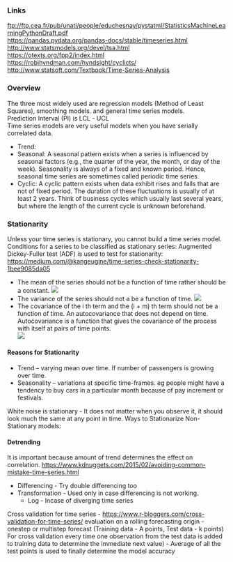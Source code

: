 ### Links
ftp://ftp.cea.fr/pub/unati/people/educhesnay/pystatml/StatisticsMachineLearningPythonDraft.pdf <br/>
https://pandas.pydata.org/pandas-docs/stable/timeseries.html <br/>
http://www.statsmodels.org/devel/tsa.html <br/>
https://otexts.org/fpp2/index.html <br/>
https://robjhyndman.com/hyndsight/cyclicts/ <br/>
http://www.statsoft.com/Textbook/Time-Series-Analysis <br/>

### Overview
The three most widely used are regression models (Method of Least Squares), smoothing models. and general time series models. <br/>
Prediction Interval (PI) is LCL - UCL <br/>
Time series models are very useful models when you have serially correlated data. 
* Trend:
* Seasonal: A seasonal pattern exists when a series is influenced by seasonal factors (e.g., the quarter of the year, the month, or day of the week). Seasonality is always of a fixed and known period. Hence, seasonal time series are sometimes called periodic time series.
* Cyclic: A cyclic pattern exists when data exhibit rises and falls that are not of fixed period. The duration of these fluctuations is usually of at least 2 years. Think of business cycles which usually last several years, but where the length of the current cycle is unknown beforehand.

### Stationarity
Unless your time series is stationary, you cannot build a time series model. <br/>
Conditions for a series to be classified as stationary series:
Augmented Dickey-Fuller test (ADF) is used to test for stationarity: https://medium.com/@kangeugine/time-series-check-stationarity-1bee9085da05 <br/>
* The mean of the series should not be a function of time rather should be a constant. 
![](https://www.analyticsvidhya.com/wp-content/uploads/2015/02/Mean_nonstationary.png)
* The variance of the series should not a be a function of time.
![](https://www.analyticsvidhya.com/wp-content/uploads/2015/02/Var_nonstationary.png)
* The covariance of the i th term and the (i + m) th term should not be a function of time. An autocovariance that does not depend on time. Autocovariance is a function that gives the covariance of the process with itself at pairs of time points. <br/>
![](https://www.analyticsvidhya.com/wp-content/uploads/2015/02/Cov_nonstationary.png)

#### Reasons for Stationarity
* Trend – varying mean over time. If number of passengers is growing over time.
* Seasonality – variations at specific time-frames. eg people might have a tendency to buy cars in a particular
month because of pay increment or festivals.

White noise is stationary - It does not matter when you observe it, it should look much the same at any point in time.
Ways to Stationarize Non-Stationary models:
#### Detrending
It is important because amount of trend determines the effect on correlation. https://www.kdnuggets.com/2015/02/avoiding-common-mistake-time-series.html <br/>
* Differencing - Try double differencing too
* Transformation - Used only in case differencing is not working.
  * Log - Incase of diverging time series
  

Cross validation for time series - https://www.r-bloggers.com/cross-validation-for-time-series/  evaluation on a rolling forecasting origin - onestep or multistep forecast (Training data - A points, Test data - k points) For cross validation every time one observation from the test data is added to training data to determine the immediate next value) - Average of all the test points is used to finally determine the model accuracy


